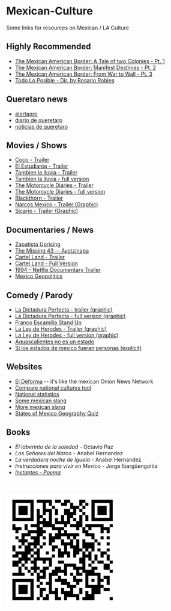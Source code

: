 # Mexican-Culture
Some links for resources on Mexican / LA Culture

## Highly Recommended
- [The Mexican American Border: A Tale of two Colonies - Pt. 1](https://www.youtube.com/watch?v=SPs6tjXsf7M)
- [The Mexican American Border: Manifest Destinies - Pt. 2](https://www.youtube.com/watch?v=qmebxS8uQFk)
- [The Mexican American Border: From War to Wall - Pt. 3](https://www.youtube.com/watch?v=Uek04Jw15kY)
- [Todo Lo Posible - Dir. by Rosario Robles](https://vimeo.com/380526594/9218485f9c)

## Queretaro news
- [alertaqro](https://www.facebook.com/alertaqro)
- [diario de queretaro](https://www.diariodequeretaro.com.mx/)
- [noticias de queretaro](https://noticiasdequeretaro.com.mx/)

## Movies / Shows
- [Coco - Trailer](https://www.youtube.com/watch?v=awzWdtCezDo)
- [El Estudiante - Trailer](https://www.youtube.com/watch?v=nbEVSbps8Ng)
- [Tambien la lluvia - Trailer](https://www.youtube.com/watch?v=hTSz5vjkmx8)
- [Tambien la lluvia - full version](https://www.youtube.com/watch?v=hTSz5vjkmx8)
- [The Motorcycle Diaries - Trailer](https://www.youtube.com/watch?v=RWBsQArUkQY)
- [The Motorcycle Diaries - full version](https://www.youtube.com/watch?v=pUJaRiMz0ws)
- [Blackthorn - Trailer](https://www.youtube.com/watch?v=T-f34bfHVnk)
- [Narcos Mexico - Trailer (Graphic)](https://www.youtube.com/watch?v=1nannle9DaE)
- [Sicario - Trailer (Graphic)](https://www.youtube.com/watch?v=G8tlEcnrGnU)

## Documentaries / News
- [Zapatista Uprising](https://www.youtube.com/watch?v=3HAw8vqczJw)
- [The Missing 43 -- Ayotzinapa](https://www.youtube.com/watch?v=0jt-urgNN3A)
- [Cartel Land - Trailer](https://www.youtube.com/watch?v=xC5bpPfltOI)
- [Cartel Land - Full Version](https://www.youtube.com/watch?v=E5J0EhO_mxA)
- [1994 - Netflix Documentary Trailer](https://www.youtube.com/watch?v=MCyjmEfdikI)
- [Mexico Geopolitics](https://www.youtube.com/watch?v=XJ55YdzWT2g)

## Comedy / Parody
- [La Dictadura Perfecta - trailer (graphic)](https://www.youtube.com/watch?v=ZriH9uEDgsI)
- [La Dictadura Perfecta - full version (graphic)](https://www.youtube.com/watch?v=XOlmF_2J5Jw&t=1197s)
- [Franco Escamilla Stand Up](https://www.youtube.com/watch?v=eqZwoLYEoHY)
- [La Ley de Herodes - Trailer (graphic)](https://www.youtube.com/watch?v=D-i9VJpKI3U)
- [La Ley de Herodes - full version (graphic)](https://www.youtube.com/watch?v=O7iR7qJx00Y)
- [Aguascalientes no es un estado](https://fb.watch/aE2iTW3I5c/)
- [Si los estados de mexico fueran personas (explicit)](https://youtu.be/hBhS3Pqqaho)

## Websites
- [El Deforma](https://eldeforma.com/) -- it's like the mexican Onion News Network
- [Compare national cultures tool](https://www.hofstede-insights.com/product/compare-countries/)
- [National statistics](https://www.inegi.org.mx/)
- [Some mexican slang](https://www.wikilengua.org/index.php/Jerga_juvenil/M%C3%A9xico)
- [More mexican slang](https://mochilerostv.com/mexpresiones-vol-2-52-palabras-mas-para-pasar-inadvertido-en-mexico/)
- [States of Mexico Geography Quiz](https://www.jetpunk.com/quizzes/states-of-mexico-quiz)

## Books
- *El laberinto de la soledad* - Octavio Paz
- *Los Señores del Narco* - Anabel Hernandez
- *La verdadera noche de Iguala* - Anabel Hernandez
- *Instrucciones para vivir en Mexico* - Jorge Ibargüengoitia
- *[Instantes - Poema](https://www.poemas-del-alma.com/instantes.htm)*  

<br>
<br>
<img src="./assets/qr-code.png" alt="QR Code" width="300"/>
